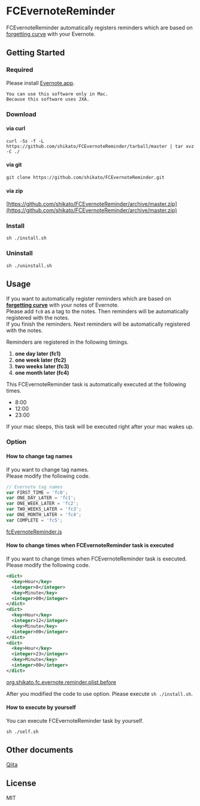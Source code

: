# FCEvernoteReminder
FCEvernoteReminder automatically registers reminders which are based on [forgetting curve](https://en.wikipedia.org/wiki/Forgetting_curve) with your Evernote.

## Getting Started
### Required 
Please install [Evernote.app](https://itunes.apple.com/en/app/evernote/id406056744?mt=12).
```
You can use this software only in Mac.
Because this software uses JXA.
```

### Download
#### via curl
``` 
curl -Ss -f -L https://github.com/shikato/FCEvernoteReminder/tarball/master | tar xvz -C ./
```

#### via git
```
git clone https://github.com/shikato/FCEvernoteReminder.git
```

#### via zip
[https://github.com/shikato/FCEvernoteReminder/archive/master.zip](https://github.com/shikato/FCEvernoteReminder/archive/master.zip)

### Install
```
sh ./install.sh
```

### Uninstall
```
sh ./uninstall.sh
```

## Usage
If you want to automatically register reminders which are based on **[forgetting curve](https://en.wikipedia.org/wiki/Forgetting_curve)** with your notes of Evernote.  
Please add `fc0` as a tag to the notes. Then reminders will be automatically registered with the notes.  
If you finish the reminders. Next reminders will be automatically registered with the notes.

Reminders are registered in the following timings.

1. **one day later (fc1)**
1. **one week later (fc2)**
1. **two weeks later (fc3)**
1. **one month later (fc4)**

This FCEvernoteReminder task is automatically executed at the following times.
* 8:00
* 12:00
* 23:00

If your mac sleeps, this task will be executed right after your mac wakes up.

### Option 
#### How to change tag names 
If you want to change tag names.  
Please modify the following code.
```javascript
// Evernote tag names
var FIRST_TIME = 'fc0';
var ONE_DAY_LATER = 'fc1';
var ONE_WEEK_LATER = 'fc2';
var TWO_WEEKS_LATER = 'fc3';
var ONE_MONTH_LATER = 'fc4';
var COMPLETE = 'fc5';
```

[fcEvernoteReminder.js](https://github.com/shikato/FCEvernoteReminder/blob/master/fcEvernoteReminder.js#L10-L16)

#### How to change times when FCEvernoteReminder task is executed
If you want to change times when FCEvernoteReminder task is executed.  
Please modify the following code.
```xml
<dict>
  <key>Hour</key>
  <integer>8</integer>
  <key>Minute</key>
  <integer>00</integer>
</dict>
<dict>
  <key>Hour</key>
  <integer>12</integer>
  <key>Minute</key>
  <integer>00</integer>
</dict>
<dict>
  <key>Hour</key>
  <integer>23</integer>
  <key>Minute</key>
  <integer>00</integer>
</dict>  
```
[org.shikato.fc.evernote.reminder.plist.before](https://github.com/shikato/FCEvernoteReminder/blob/master/org.shikato.fc.evernote.reminder.plist.before#L18-L35)

After you modified the code to use option. Please execute `sh ./install.sh`.

#### How to execute by yourself
You can execute FCEvernoteReminder task by yourself.
```
sh ./self.sh
```

## Other documents
[Qiita](http://qiita.com/shikato/items/664fc13438cca2a0535e)

## License
MIT
